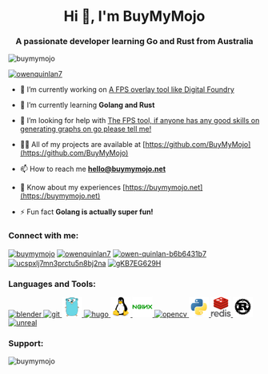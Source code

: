 <h1 align="center">Hi 👋, I'm BuyMyMojo</h1>
<h3 align="center">A passionate developer learning Go and Rust from Australia</h3>

<p align="left"> <img src="https://komarev.com/ghpvc/?username=buymymojo&label=Profile%20views&color=0e75b6&style=flat" alt="buymymojo" /> </p>

<p align="left"> <a href="https://twitter.com/owenquinlan7" target="blank"><img src="https://img.shields.io/twitter/follow/owenquinlan7?logo=twitter&style=for-the-badge" alt="owenquinlan7" /></a> </p>

- 🔭 I’m currently working on [A FPS overlay tool like Digital Foundry](https://github.com/BuyMyMojo/Video-FPS-overlay)

- 🌱 I’m currently learning **Golang and Rust**

- 🤝 I’m looking for help with [The FPS tool, if anyone has any good skills on generating graphs on go please tell me!](https://github.com/BuyMyMojo/Video-FPS-overlay)

- 👨‍💻 All of my projects are available at [https://github.com/BuyMyMojo](https://github.com/BuyMyMojo)

- 📫 How to reach me **hello@buymymojo.net**

- 📄 Know about my experiences [https://buymymojo.net](https://buymymojo.net)

- ⚡ Fun fact **Golang is actually super fun!**

<h3 align="left">Connect with me:</h3>
<p align="left">
<a href="https://dev.to/buymymojo" target="blank"><img align="center" src="https://raw.githubusercontent.com/rahuldkjain/github-profile-readme-generator/master/src/images/icons/Social/devto.svg" alt="buymymojo" height="30" width="40" /></a>
<a href="https://twitter.com/owenquinlan7" target="blank"><img align="center" src="https://raw.githubusercontent.com/rahuldkjain/github-profile-readme-generator/master/src/images/icons/Social/twitter.svg" alt="owenquinlan7" height="30" width="40" /></a>
<a href="https://linkedin.com/in/owen-quinlan-b6b6431b7" target="blank"><img align="center" src="https://raw.githubusercontent.com/rahuldkjain/github-profile-readme-generator/master/src/images/icons/Social/linked-in-alt.svg" alt="owen-quinlan-b6b6431b7" height="30" width="40" /></a>
<a href="https://www.youtube.com/channel/UCSpXlj7mN3pRctU5n8BJ2NA" target="blank"><img align="center" src="https://raw.githubusercontent.com/rahuldkjain/github-profile-readme-generator/master/src/images/icons/Social/youtube.svg" alt="ucspxlj7mn3prctu5n8bj2na" height="30" width="40" /></a>
<a href="https://discord.gg/gKB7EG629H" target="blank"><img align="center" src="https://raw.githubusercontent.com/rahuldkjain/github-profile-readme-generator/master/src/images/icons/Social/discord.svg" alt="gKB7EG629H" height="30" width="40" /></a>
</p>

<h3 align="left">Languages and Tools:</h3>
<p align="left"> <a href="https://www.blender.org/" target="_blank" rel="noreferrer"> <img src="https://download.blender.org/branding/community/blender_community_badge_white.svg" alt="blender" width="40" height="40"/> </a> <a href="https://git-scm.com/" target="_blank" rel="noreferrer"> <img src="https://www.vectorlogo.zone/logos/git-scm/git-scm-icon.svg" alt="git" width="40" height="40"/> </a> <a href="https://golang.org" target="_blank" rel="noreferrer"> <img src="https://raw.githubusercontent.com/devicons/devicon/master/icons/go/go-original.svg" alt="go" width="40" height="40"/> </a> <a href="https://gohugo.io/" target="_blank" rel="noreferrer"> <img src="https://api.iconify.design/logos-hugo.svg" alt="hugo" width="40" height="40"/> </a> <a href="https://www.linux.org/" target="_blank" rel="noreferrer"> <img src="https://raw.githubusercontent.com/devicons/devicon/master/icons/linux/linux-original.svg" alt="linux" width="40" height="40"/> </a> <a href="https://www.nginx.com" target="_blank" rel="noreferrer"> <img src="https://raw.githubusercontent.com/devicons/devicon/master/icons/nginx/nginx-original.svg" alt="nginx" width="40" height="40"/> </a> <a href="https://opencv.org/" target="_blank" rel="noreferrer"> <img src="https://www.vectorlogo.zone/logos/opencv/opencv-icon.svg" alt="opencv" width="40" height="40"/> </a> <a href="https://www.python.org" target="_blank" rel="noreferrer"> <img src="https://raw.githubusercontent.com/devicons/devicon/master/icons/python/python-original.svg" alt="python" width="40" height="40"/> </a> <a href="https://redis.io" target="_blank" rel="noreferrer"> <img src="https://raw.githubusercontent.com/devicons/devicon/master/icons/redis/redis-original-wordmark.svg" alt="redis" width="40" height="40"/> </a> <a href="https://www.rust-lang.org" target="_blank" rel="noreferrer"> <img src="https://raw.githubusercontent.com/devicons/devicon/master/icons/rust/rust-plain.svg" alt="rust" width="40" height="40"/> </a> <a href="https://unrealengine.com/" target="_blank" rel="noreferrer"> <img src="https://raw.githubusercontent.com/kenangundogan/fontisto/036b7eca71aab1bef8e6a0518f7329f13ed62f6b/icons/svg/brand/unreal-engine.svg" alt="unreal" width="40" height="40"/> </a> </p>

<h3 align="left">Support:</h3>
<p><a href="https://www.buymeacoffee.com/buymymojo"> <img align="left" src="https://cdn.buymeacoffee.com/buttons/v2/default-yellow.png" height="50" width="210" alt="buymymojo" /></a></p><br><br>
